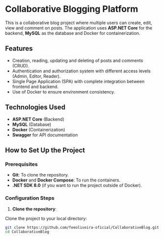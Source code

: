 # Collaborative Blogging Platform

This is a collaborative blog project where multiple users can create, edit, view and comment on posts. The application uses **ASP.NET Core** for the backend, **MySQL** as the database and Docker for containerization.

## Features

- Creation, reading, updating and deleting of posts and comments (CRUD).
- Authentication and authorization system with different access levels (Admin, Editor, Reader).
- Single Page Application (SPA) with complete integration between frontend and backend.
- Use of Docker to ensure environment consistency.

## Technologies Used

- **ASP.NET Core** (Backend)
- **MySQL** (Database)
- **Docker** (Containerization)
- **Swagger** for API documentation

## How to Set Up the Project

### Prerequisites

- **Git**: To clone the repository.
- **Docker** and **Docker Compose**: To run the containers.
- **.NET SDK 8.0** (if you want to run the project outside of Docker).

### Configuration Steps

1. **Clone the repository**:

Clone the project to your local directory:

```bash
git clone https://github.com/feeoliveira-oficial/CollaborativeBlog.git
cd CollaborativeBlog
